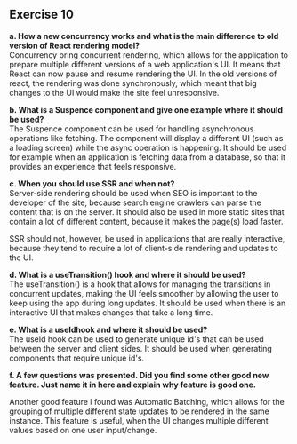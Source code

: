 ## Exercise 10

**a. How a new concurrency works and what is the main difference to old version of React rendering model?**  
Concurrency bring concurrent rendering, which allows for the application to prepare multiple different versions of a web application's UI. It means that React can now pause and resume rendering the UI. In the old versions of react, the rendering was done synchronously, which meant that big changes to the UI would make the site feel unresponsive.

**b. What is a Suspence component and give one example where it should be used?**  
The Suspence component can be used for handling asynchronous operations like fetching. The component will display a different UI (such as a loading screen) while the async operation is happening. It should be used for example when an application is fetching data from a database, so that it provides an experience that feels responsive.


**c. When you should use SSR and when not?**  
Server-side rendering should be used when SEO is important to the developer of the site, because search engine crawlers can parse the content that is on the server. It should also be used in more static sites that contain a lot of different content, because it makes the page(s) load faster.

SSR should not, however, be used in applications that are really interactive, because they tend to require a lot of client-side rendering and updates to the UI.

**d. What is a useTransition() hook and where it should be used?**  
The useTransition() is a hook that allows for managing the transitions in concurrent updates, making the UI feels smoother by allowing the user to keep using the app during long updates.
It should be used when there is an interactive UI that makes changes that take a long time.

**e. What is a useIdhook and where it should be used?**  
The useId hook can be used to generate unique id's that can be used between the server and client sides. It should be used when generating components that require unique id's.


**f. A few questions was presented. Did you find some other good new feature. Just name it in here and explain why feature is good one.**  

Another good feature i found was Automatic Batching, which allows for the grouping of multiple different state updates to be rendered in the same instance. This feature is useful, when the UI changes multiple different values based on one user input/change.
